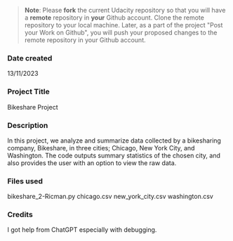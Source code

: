 >**Note**: Please **fork** the current Udacity repository so that you will have a **remote** repository in **your** Github account. Clone the remote repository to your local machine. Later, as a part of the project "Post your Work on Github", you will push your proposed changes to the remote repository in your Github account.

### Date created
13/11/2023

### Project Title
Bikeshare Project

### Description
In this project, we analyze and summarize data collected by a bikesharing company, Bikeshare, in three cities; Chicago, New York City, and Washington. The code outputs summary statistics of the chosen city, and also provides the user with an option to view the raw data.

### Files used
bikeshare_2-Ricman.py
chicago.csv
new_york_city.csv
washington.csv

### Credits
I got help from ChatGPT especially with debugging.

